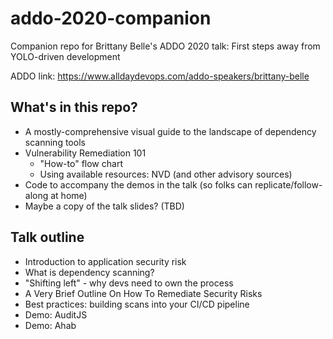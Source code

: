 # addo-2020-companion
Companion repo for Brittany Belle's ADDO 2020 talk: First steps away from YOLO-driven development

ADDO link: https://www.alldaydevops.com/addo-speakers/brittany-belle

## What's in this repo?

* A mostly-comprehensive visual guide to the landscape of dependency scanning tools
* Vulnerability Remediation 101
  * "How-to" flow chart
  * Using available resources: NVD (and other advisory sources)
* Code to accompany the demos in the talk (so folks can replicate/follow-along at home)
* Maybe a copy of the talk slides? (TBD)

## Talk outline

* Introduction to application security risk
* What is dependency scanning?
* "Shifting left" - why devs need to own the process
* A Very Brief Outline On How To Remediate Security Risks
* Best practices: building scans into your CI/CD pipeline
* Demo: AuditJS
* Demo: Ahab
